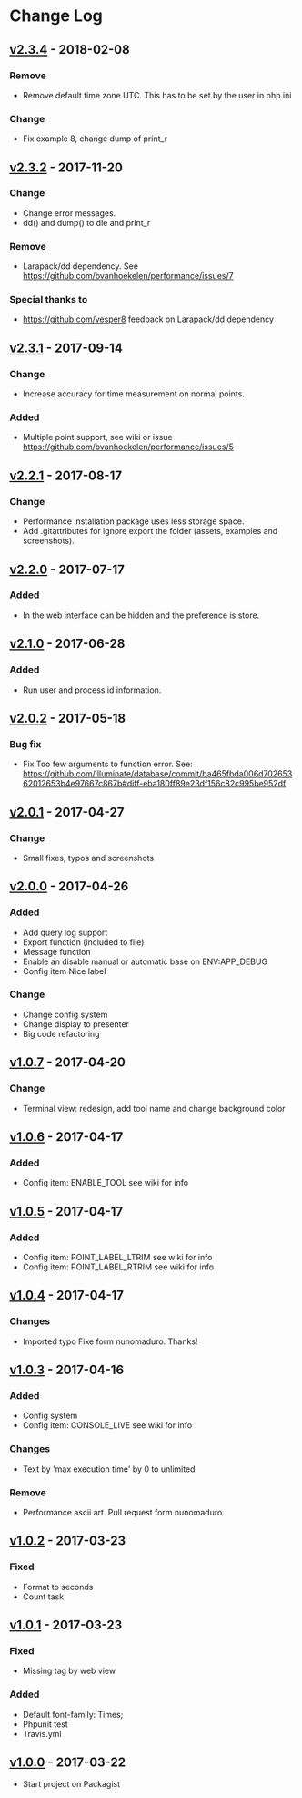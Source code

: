 # Change Log

## [v2.3.4](https://github.com/bvanhoekelen/performance/tree/v2.3.4) - 2018-02-08
### Remove
- Remove default time zone UTC. This has to be set by the user in php.ini
### Change
- Fix example 8, change dump of print_r

## [v2.3.2](https://github.com/bvanhoekelen/performance/tree/v2.3.2) - 2017-11-20
### Change
- Change error messages.
- dd() and dump() to die and print_r

### Remove
- Larapack/dd dependency. See https://github.com/bvanhoekelen/performance/issues/7

### Special thanks to
- https://github.com/vesper8 feedback on Larapack/dd dependency

## [v2.3.1](https://github.com/bvanhoekelen/performance/tree/v2.3.1) - 2017-09-14
### Change
- Increase accuracy for time measurement on normal points.
### Added
- Multiple point support, see wiki or issue https://github.com/bvanhoekelen/performance/issues/5

## [v2.2.1](https://github.com/bvanhoekelen/performance/tree/v2.2.1) - 2017-08-17
### Change
- Performance installation package uses less storage space.
- Add .gitattributes for ignore export the folder (assets, examples and screenshots).

## [v2.2.0](https://github.com/bvanhoekelen/performance/tree/v2.2.0) - 2017-07-17
### Added
- In the web interface can be hidden and the preference is store.

## [v2.1.0](https://github.com/bvanhoekelen/performance/tree/v2.1.0) - 2017-06-28
### Added
- Run user and process id information.

## [v2.0.2](https://github.com/bvanhoekelen/performance/tree/v2.0.2) - 2017-05-18
### Bug fix
- Fix Too few arguments to function error. See: https://github.com/illuminate/database/commit/ba465fbda006d70265362012653b4e97667c867b#diff-eba180ff89e23df156c82c995be952df

## [v2.0.1](https://github.com/bvanhoekelen/performance/tree/v2.0.1) - 2017-04-27
### Change
- Small fixes, typos and screenshots

## [v2.0.0](https://github.com/bvanhoekelen/performance/tree/v2.0.0) - 2017-04-26

### Added
- Add query log support
- Export function (included to file)
- Message function
- Enable an disable manual or automatic base on ENV:APP_DEBUG
- Config item Nice label

### Change
- Change config system
- Change display to presenter
- Big code refactoring

## [v1.0.7](https://github.com/bvanhoekelen/performance/tree/v1.0.7) - 2017-04-20
### Change
- Terminal view: redesign, add tool name and change background color

## [v1.0.6](https://github.com/bvanhoekelen/performance/tree/v1.0.6) - 2017-04-17
### Added
- Config item: ENABLE_TOOL see wiki for info

## [v1.0.5](https://github.com/bvanhoekelen/performance/tree/v1.0.5) - 2017-04-17
### Added
- Config item: POINT_LABEL_LTRIM see wiki for info
- Config item: POINT_LABEL_RTRIM see wiki for info

## [v1.0.4](https://github.com/bvanhoekelen/performance/tree/v1.0.4) - 2017-04-17
### Changes
- Imported typo Fixe form nunomaduro. Thanks!

## [v1.0.3](https://github.com/bvanhoekelen/performance/tree/v1.0.3) - 2017-04-16
### Added
- Config system
- Config item: CONSOLE_LIVE see wiki for info

### Changes
- Text by 'max execution time' by 0 to unlimited

### Remove
- Performance ascii art. Pull request form nunomaduro.

## [v1.0.2](https://github.com/bvanhoekelen/performance/tree/v1.0.2) - 2017-03-23
### Fixed
- Format to seconds
- Count task

## [v1.0.1](https://github.com/bvanhoekelen/performance/tree/v1.0.1) - 2017-03-23
### Fixed
- Missing </div> tag by web view
### Added
- Default font-family: Times;
- Phpunit test
- Travis.yml

## [v1.0.0](https://github.com/bvanhoekelen/performance/tree/v1.0.0) - 2017-03-22
- Start project on Packagist